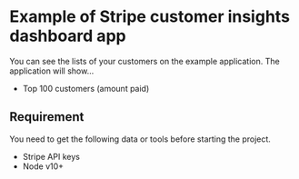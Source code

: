 # Example of Stripe customer insights dashboard app
You can see the lists of your customers on the example application.
The application will show...

- Top 100 customers (amount paid)

## Requirement

You need to get the following data or tools before starting the project.

- Stripe API keys
- Node v10+